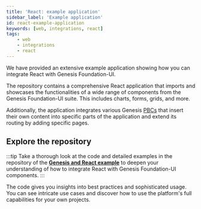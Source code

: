 ```yaml
---
title: 'React: example application'
sidebar_label: 'Example application'
id: react-example-application
keywords: [web, integrations, react]
tags:
    - web
    - integrations
    - react
---
```


We have provided an extensive example application showing how you can integrate React with Genesis Foundation-UI.

The repository contains a comprehensive React application that imports and showcases the functionalities of a wide range of components from the Genesis Foundation-UI suite. This includes charts, forms, grids, and more. 

Additionally, the application integrates various Genesis [PBCs](../../../../server/packaged-business-capabilities/pbc-intro/) that insert their own content into specific parts of the application and extend its routing by adding specific pages.

## Explore the repository

:::tip
Take a thorough look at the code and detailed examples in the repository of the [**Genesis and React example**](https://github.com/genesiscommunitysuccess/howto-ui-integrations-react/tree/main) to deepen your understanding of how to integrate React with Genesis Foundation-UI components.
:::

The code gives you insights into best practices and sophisticated usage. You can see intricate use cases and discover how to use the platform's full capabilities for your own projects.
